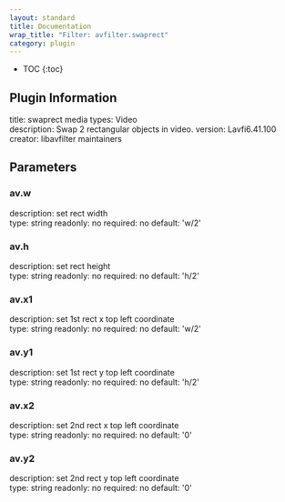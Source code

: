 ```yaml
---
layout: standard
title: Documentation
wrap_title: "Filter: avfilter.swaprect"
category: plugin
---
```

* TOC
{:toc}

## Plugin Information

title: swaprect
media types:
Video  
description: Swap 2 rectangular objects in video.
version: Lavfi6.41.100
creator: libavfilter maintainers

## Parameters

### av.w

description:
set rect width  
type: string
readonly: no
required: no
default: 'w/2'  

### av.h

description:
set rect height  
type: string
readonly: no
required: no
default: 'h/2'  

### av.x1

description:
set 1st rect x top left coordinate  
type: string
readonly: no
required: no
default: 'w/2'  

### av.y1

description:
set 1st rect y top left coordinate  
type: string
readonly: no
required: no
default: 'h/2'  

### av.x2

description:
set 2nd rect x top left coordinate  
type: string
readonly: no
required: no
default: '0'  

### av.y2

description:
set 2nd rect y top left coordinate  
type: string
readonly: no
required: no
default: '0'  

